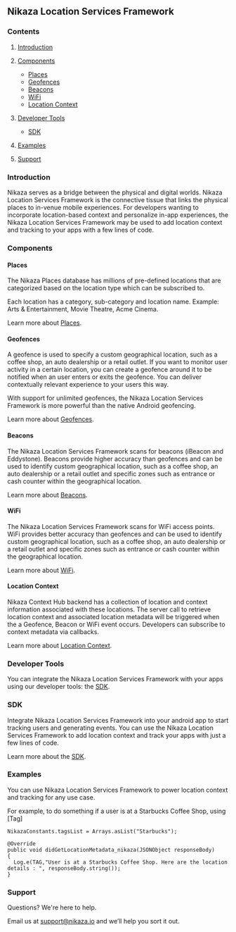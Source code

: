 ## Nikaza Location Services Framework

### Contents

1. [Introduction](#introduction)

2. [Components](#components)
   * [Places](#places)
   * [Geofences](#geofences)
   * [Beacons](#beacons)
   * [WiFi](#wifi)
   * [Location Context](#location-context)
   

3. [Developer Tools](#developer-tools)
   * [SDK](#sdk)
   
4. [Examples](#examples)

5. [Support](#support)

### Introduction

Nikaza serves as a bridge between the physical and digital worlds. Nikaza Location Services Framework is the connective tissue that links the physical places to in-venue mobile experiences. For developers wanting to incorporate location-based context and personalize in-app experiences, the Nikaza Location Services Framework may be used to add location context and tracking to your apps with a few lines of code.

### Components

#### Places

The Nikaza Places database has millions of pre-defined locations that are categorized based on the location type which can be subscribed to.

Each location has a category, sub-category and location name. Example: Arts & Entertainment, Movie Theatre, Acme Cinema.

Learn more about [Places](/android/doc/Places.md).

#### Geofences
A geofence is used to specify a custom geographical location, such as a coffee shop, an auto dealership or a retail outlet. If you want to monitor user activity in a certain location, you can create a geofence around it to be notified when an user enters or exits the geofence. You can deliver contextually relevant experience to your users this way.

With support for unlimited geofences, the Nikaza Location Services Framework is more powerful than the native Android geofencing.

Learn more about [Geofences](/android/doc/Geofences.md).

#### Beacons

The Nikaza Location Services Framework scans for beacons (iBeacon and Eddystone). Beacons provide higher accuracy than geofences and can be used to identify custom geographical location, such as a coffee shop, an auto dealership or a retail outlet and specific zones such as entrance or cash counter within the geographical location.

Learn more about [Beacons](/android/doc/Beacons.md).

#### WiFi

The Nikaza Location Services Framework scans for WiFi access points. WiFi provides better accuracy than geofences and can be used to identify custom geographical location, such as a coffee shop, an auto dealership or a retail outlet and specific zones such as entrance or cash counter within the geographical location.

 Learn more about [WiFi](/android/doc/Wifi.md).

#### Location Context

Nikaza Context Hub backend has a collection of location and context information associated with these locations. The server call to retrieve location context and associated location metadata will be triggered when the a Geofence, Beacon or WiFi  event occurs. Developers can subscribe to context metadata via callbacks.

 Learn more about [Location Context](/android/doc/LocationContext.md).

### Developer Tools

You can integrate the Nikaza Location Services Framework with your apps using our developer tools: the [SDK](/android/doc/SDK.md).

### SDK

Integrate Nikaza Location Services Framework into your android app to start tracking users and generating events. You can use the Nikaza Location Services Framework to add location context and track your apps with just a few lines of code.

Learn more about the [SDK](/android/doc/SDK.md).

### Examples

You can use Nikaza Location Services Framework to power location context and tracking for any use case.

For example, to do something if a user is at a Starbucks Coffee Shop, using [Tag]

```
NikazaConstants.tagsList = Arrays.asList("Starbucks");

@Override
public void didGetLocationMetadata_nikaza(JSONObject responseBody)
{
  Log.e(TAG,"User is at a Starbucks Coffee Shop. Here are the location details : ", responseBody.string());
}

```

### Support

Questions? We're here to help.


Email us at [support@nikaza.io](mailto:support@nikaza.io) and we’ll help you sort it out.

